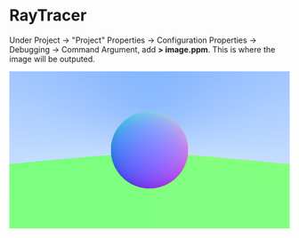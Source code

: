 # RayTracer

Under Project -> "Project" Properties -> Configuration Properties -> Debugging -> Command Argument, add **> image.ppm**. This is where the image will be outputed.

![alt text](https://github.com/Oweang/RayTracer/blob/main/image2.jpg?raw=true)
